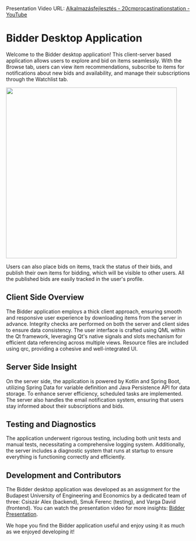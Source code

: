 Presentation Video URL: [Alkalmazásfejlesztés - 20cmprocastinationstation - YouTube](https://youtu.be/_E4OrEoyThM)

# Bidder Desktop Application

Welcome to the Bidder desktop application! This client-server based application allows users to explore and bid on items seamlessly. With the Browse tab, users can view item recommendations, subscribe to items for notifications about new bids and availability, and manage their subscriptions through the Watchlist tab. 

<img title="" src="file:///C:/Users/david/AppData/Roaming/marktext/images/2024-07-22-15-17-33-image.png" alt="" width="468" data-align="center">

Users can also place bids on items, track the status of their bids, and publish their own items for bidding, which will be visible to other users. All the published bids are easily tracked in the user's profile.

## Client Side Overview

The Bidder application employs a thick client approach, ensuring smooth and responsive user experience by downloading items from the server in advance. Integrity checks are performed on both the server and client sides to ensure data consistency. The user interface is crafted using QML within the Qt framework, leveraging Qt's native signals and slots mechanism for efficient data referencing across multiple views. Resource files are included using qrc, providing a cohesive and well-integrated UI.

## Server Side Insight

On the server side, the application is powered by Kotlin and Spring Boot, utilizing Spring Data for variable definition and Java Persistence API for data storage. To enhance server efficiency, scheduled tasks are implemented. The server also handles the email notification system, ensuring that users stay informed about their subscriptions and bids.

## Testing and Diagnostics

The application underwent rigorous testing, including both unit tests and manual tests, necessitating a comprehensive logging system. Additionally, the server includes a diagnostic system that runs at startup to ensure everything is functioning correctly and efficiently.

## Development and Contributors

The Bidder desktop application was developed as an assignment for the Budapest University of Engineering and Economics by a dedicated team of three: Csiszár Alex (backend), Smuk Ferenc (testing), and Varga David (frontend). You can watch the presentation video for more insights: [Bidder Presentation](https://youtu.be/_E4OrEoyThM).

We hope you find the Bidder application useful and enjoy using it as much as we enjoyed developing it!


